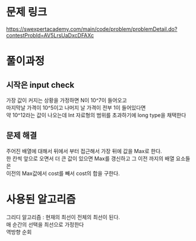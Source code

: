 # 문제 링크
<a>https://swexpertacademy.com/main/code/problem/problemDetail.do?contestProbId=AV5LrsUaDxcDFAXc</a>
# 풀이과정
## 시작은 input check
가장 값이 커지는 상황을 가정하면 N이 10^7이 들어오고<br>
마지막날 가격이 10^5이고 나머지 날 가격이 전부 1이 들어있다면<br>
약 10^12라는 값이 나오는데 Int 자료형의 범위를 초과하기에 long type을 채택한다<br>
## 문제 해결
주어진 배열에 대해서 뒤에서 부터 접근해서 가장 뒤에 값을 Max로 한다.<br>
한 칸씩 앞으로 오면서 더 큰 값이 있으면 Max를 갱신하고 그 이전 까지의 배열 요소들은<br>
이전의 Max값에서 cost를 빼서 cost의 합을 구한다. <br>

# 사용된 알고리즘
그리디 알고리즘 : 현재의 최선이 전체의 최선이 된다.<br>
매 순간의 선택을 최선으로 가정한다<br>
역방향 순회<br>